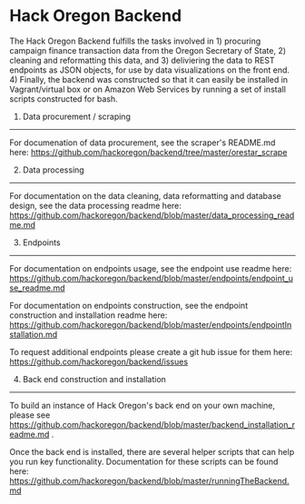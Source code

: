 Hack Oregon Backend
=================

The Hack Oregon Backend fulfills the tasks involved in 1) procuring campaign finance transaction data from the Oregon Secretary of State, 2) cleaning and reformatting this data, and 3) deliviering the data to REST endpoints as JSON objects, for use by data visualizations on the front end. 4) Finally, the backend was constructed so that it can easily be installed in Vagrant/virtual box or on Amazon Web Services by running a set of install scripts constructed for bash. 

1) Data procurement / scraping
----------------------------------------------
For documenation of data procurement, see the scraper's README.md here: https://github.com/hackoregon/backend/tree/master/orestar_scrape

2) Data processing
----------------------------------------------
For documentation on the data cleaning, data reformatting and database design, see the data processing readme here:
https://github.com/hackoregon/backend/blob/master/data_processing_readme.md

3) Endpoints
----------------------------------------------
For documentation on endpoints usage, see the endpoint use readme here:
https://github.com/hackoregon/backend/blob/master/endpoints/endpoint_use_readme.md

For documentation on endpoints construction, see the endpoint construction and installation readme here:
https://github.com/hackoregon/backend/blob/master/endpoints/endpointInstallation.md

To request additional endpoints please create a git hub issue for them here: https://github.com/hackoregon/backend/issues

4) Back end construction and installation
----------------------------------------------
To build an instance of Hack Oregon's back end on your own machine, please see https://github.com/hackoregon/backend/blob/master/backend_installation_readme.md . 

Once the back end is installed, there are several helper scripts that can help you run key functionality. 
Documentation for these scripts can be found here:
https://github.com/hackoregon/backend/blob/master/runningTheBackend.md

